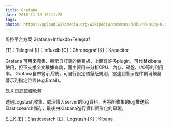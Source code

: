 ```yaml
---
title: Grafana
date: 2018-11-19 15:11:28
tags: 
photos: https://upload.wikimedia.org/wikipedia/commons/d/d0/MO-supp-K.svg
---
```

監控平台方案 Grafana+Influxdb+Telegraf

[T]：Telegraf
[I]：Influxdb
[C]：Chronograf
[K]：Kapacitor

Grafana 可用來蒐集、顯示自訂義的儀表板，上面有許多plugin，可代替kibana使用，但不支援全文數據查詢，而主要用來分析CPU、內存、磁盤、I/O等的利用率。
Grafana自帶警示系統，可自行設定儀錶版規則，當達到警示條件則可觸發警示到指定位置(e.g.Email)。

ELK 日誌監控軟體

透過Logstash收集、處理傳入server的log資料，再將所收集的log推送給Elasticsearch儲存，最後由Kiabana進行資料圖形化的呈現。

E.L.K 
[E]：Elasticsearch
[L]：Logstash
[K]：Kibana
